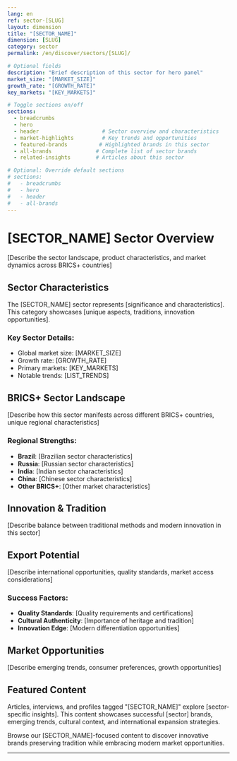 ```yaml
---
lang: en
ref: sector-[SLUG]
layout: dimension
title: "[SECTOR_NAME]"
dimension: [SLUG]
category: sector
permalink: /en/discover/sectors/[SLUG]/

# Optional fields
description: "Brief description of this sector for hero panel"
market_size: "[MARKET_SIZE]"
growth_rate: "[GROWTH_RATE]"
key_markets: "[KEY_MARKETS]"

# Toggle sections on/off
sections:
  - breadcrumbs
  - hero
  - header                    # Sector overview and characteristics
  - market-highlights         # Key trends and opportunities
  - featured-brands          # Highlighted brands in this sector
  - all-brands              # Complete list of sector brands
  - related-insights        # Articles about this sector

# Optional: Override default sections  
# sections:
#   - breadcrumbs
#   - hero
#   - header
#   - all-brands
---
```


# [SECTOR_NAME] Sector Overview

[Describe the sector landscape, product characteristics, and market dynamics across BRICS+ countries]

## Sector Characteristics

The [SECTOR_NAME] sector represents [significance and characteristics]. This category showcases [unique aspects, traditions, innovation opportunities].

### Key Sector Details:
- Global market size: [MARKET_SIZE]
- Growth rate: [GROWTH_RATE]
- Primary markets: [KEY_MARKETS]
- Notable trends: [LIST_TRENDS]

## BRICS+ Sector Landscape

[Describe how this sector manifests across different BRICS+ countries, unique regional characteristics]

### Regional Strengths:
- **Brazil**: [Brazilian sector characteristics]
- **Russia**: [Russian sector characteristics]  
- **India**: [Indian sector characteristics]
- **China**: [Chinese sector characteristics]
- **Other BRICS+**: [Other market characteristics]

## Innovation & Tradition

[Describe balance between traditional methods and modern innovation in this sector]

## Export Potential

[Describe international opportunities, quality standards, market access considerations]

### Success Factors:
- **Quality Standards**: [Quality requirements and certifications]
- **Cultural Authenticity**: [Importance of heritage and tradition]
- **Innovation Edge**: [Modern differentiation opportunities]

## Market Opportunities

[Describe emerging trends, consumer preferences, growth opportunities]

## Featured Content

Articles, interviews, and profiles tagged "[SECTOR_NAME]" explore [sector-specific insights]. This content showcases successful [sector] brands, emerging trends, cultural context, and international expansion strategies.

Browse our [SECTOR_NAME]-focused content to discover innovative brands preserving tradition while embracing modern market opportunities.

---

<!-- Template Usage Instructions:
1. Replace [PLACEHOLDERS] with actual values
2. Customize sections array to show/hide content blocks
3. Add sector-specific images to /assets/images/sectors/[slug]/
4. Consider market-specific variations within the sector
5. Focus on BRICS+ context and cross-cultural opportunities
-->